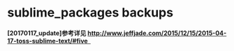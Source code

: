 ﻿# sublime_packages backups
#### [20170117_update]参考详见 http://www.jeffjade.com/2015/12/15/2015-04-17-toss-sublime-text/#five  
